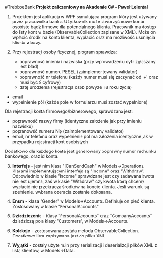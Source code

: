 #TrebboeBank
<b> Projekt zaliczeniowy na Akademie C# - Paweł Lelental </b>

1. Projektem jest aplikacja w WPF symulująca program który jest używany przez pracownika banku. Użytkownik może stworzyć nowe konto osobiste bądź firmowe dla potencjalnego klienta. Pracownik ma dostęp do listy kont w bazie (ObservableCollection zapisane w XML). Może on wpłacić środki na konto klienta, wypłacić oraz ma możliwość usunięcia klienta z bazy.

2. Przy rejestracji osoby fizycznej, program sprawdza:

   - poprawność imienia i nazwiska (przy wprowadzeniu cyfr zgłaszany jest bład)
   - poprawność numeru PESEL (zaimplementowany validator)
   - poprawność nr telefonu (każdy numer musi się zaczynać od '+' oraz musi być 9 cyfrowy)
   - datę urodzenia (rejestracja osób powyżej 18 roku życia)
  - email
   - wypełnienie pól (każde pole w formularzu musi zostać wypełnione)

  Dla rejestracji konta firmowego/biznesowego, sprawdzana jest:

   - poprawność nazwy firmy (identyczne założenie jak przy imieniu i nazwisku)
   - popranowść numeru Nip (zaimplementowany validator)
  - email, nr telefonu oraz wypełnienie pól ma założenia identyczne jak w przypadku rejestracji kont osobistych

  Dodatkowo dla każdego konta jest generowany poprawny numer rachunku bankowego, oraz id konta.

3. <b>Interfejs</b> - jest nim klasa "ICanSendCash" w Models->Operations. Klasami implementującymi interfejs są "Income" oraz "Withdraw". Odpowiednio w klasie "Income" sprawdzane jest czy zadawana kwota nie jest ujemna, zaś w klasie "Withdraw" czy kwota którą chcemy wypłacić nie przekracza środków na koncie klienta. Jeśli warunki są spełnienie, wybrana operacja zostanie dokonana. 

4. <b>Enum</b> - klasa "Gender" w Models->Accounts. Definiuje on płeć klienta. Zostosowany w klasie "PersonalAccounts"

5. <b>Dziedziczenie</b> - Klasy "PersonalAccounts" oraz "CompanyAccounts" dziedziczą pola klasy "Customers", w Models->Accounts.

6. <b>Kolekcje</b> - zostosowana została metoda ObservableCollection. Dodatkowo lista zapisywana jest do pliku XML. 

7. <b>Wyjątki</b> - zostały użyte m.in przy serializacji i deserializcji plików XML z listą klientów, w Models->Data. 





